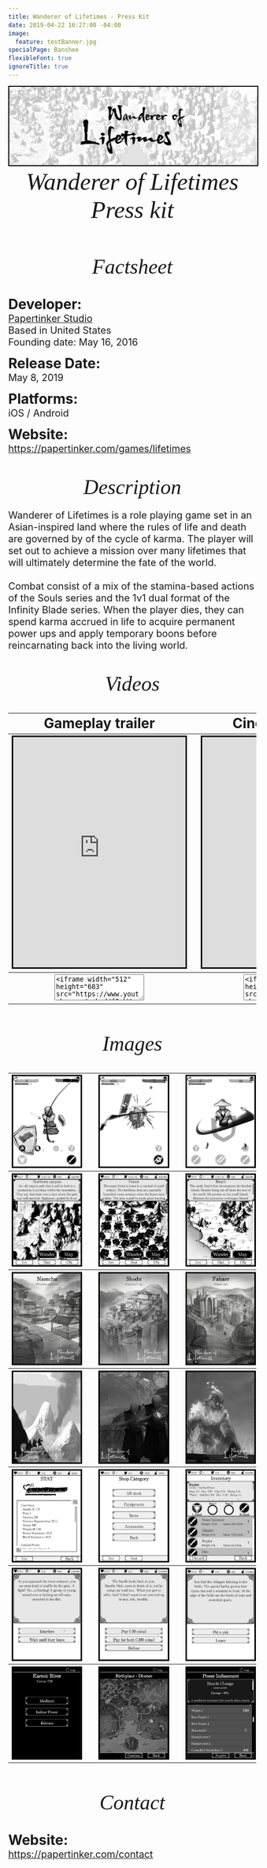 ```yaml
---
title: Wanderer of Lifetimes - Press Kit
date: 2019-04-22 16:27:00 -04:00
image:
  feature: testBanner.jpg
specialPage: Banshee
flexibleFont: true
ignoreTitle: true
---
```




<div align="center" style="padding: 0em 0 0em 0;"><a href="/games/lifetimes/"><img style="border: 2px solid black;" src="/images/WandererOfLifetimesBanner.jpg" alt="Wanderer of Lifetimes"></a></div>

<div align="center" style="font-family:'volkhov',serif;font-style:italic;font-size:3.5em;font-weight:400;">Wanderer of Lifetimes Press kit</div>


<div align="center" style="font-family:'volkhov',serif;font-style:italic;font-size:3em;font-weight:400;padding: 1.5em 0 0.5em 0;">Factsheet</div>

<div align="left" style="font-size:2em;padding: 0.5em 0 0em 0; font-weight: bold;">
	Developer:
</div>
<div align="left" style="font-size:1.4em;padding: 0em 0 0em 0; font-weight: normal;">
	<a href="https://papertinker.com">Papertinker Studio</a><br>
	Based in United States<br>
	Founding date: May 16, 2016
</div>

<div align="left" style="font-size:2em;padding: 0.5em 0 0em 0; font-weight: bold;">
	Release Date:
</div>
<div align="left" style="font-size:1.4em;padding: 0em 0 0em 0; font-weight: normal;">
	May 8, 2019
</div>

<div align="left" style="font-size:2em;padding: 0.5em 0 0em 0; font-weight: bold;">
	Platforms:
</div>
<div align="left" style="font-size:1.4em;padding: 0em 0 0em 0; font-weight: normal;">
	iOS / Android
</div>

<div align="left" style="font-size:2em;padding: 0.5em 0 0em 0; font-weight: bold;">
	Website:
</div>
<div align="left" style="font-size:1.4em;padding: 0em 0 0em 0; font-weight: normal;">
	<a href="https://papertinker.com/games/lifetimes">https://papertinker.com/games/lifetimes</a>
</div>




<div align="center" style="font-family:'volkhov',serif;font-style:italic;font-size:3em;font-weight:400;padding: 1em 0 0.5em 0;">Description</div>
<div align="left" style="font-size:1.4em;padding: 0em 0 0em 0; font-weight: normal;">
	Wanderer of Lifetimes is a role playing game set in an Asian-inspired land where the rules of life and death are governed by of the cycle of karma. The player will set out to achieve a mission over many lifetimes that will ultimately determine the fate of the world.<br><br>
	Combat consist of a mix of the stamina-based actions of the Souls series and the 1v1 dual format of the Infinity Blade series. When the player dies, they can spend karma accrued in life to acquire permanent power ups and apply temporary boons before reincarnating back into the living world. 
</div>



<div align="center" style="font-family:'volkhov',serif;font-style:italic;font-size:3em;font-weight:400;padding: 1em 0 0.5em 0;">Videos</div>
<table style="undefined;table-layout: fixed; width: 100%">
	<colgroup>
		<col style="width: 47.5%">
		<col style="width: 5%">
		<col style="width: 47.5%">
	</colgroup>
	<tr>
		<th class="tg-0lax" >
			<div align="center" style="font-size:2em;font-weight: bold;">Gameplay trailer</div>
		</th>
		<th class="tg-0lax"></th>
		<th class="tg-0lax" >
			<div align="center" style="font-size:2em;font-weight: bold;">Cinematic trailer</div>
		</th>
	</tr>
	<tr>
		<th class="tg-0lax" >
			<iframe style="border: 3px solid black;"  width="350" height="467" src="https://www.youtube.com/embed/fQghW-3JD4k?rel=0" frameborder="0" allow="accelerometer; autoplay; encrypted-media; gyroscope; picture-in-picture" allowfullscreen></iframe>
		</th>
		<th class="tg-0lax"></th>
		<th class="tg-0lax" >
			<iframe style="border: 3px solid black;"  width="350" height="467" src="https://www.youtube.com/embed/pLSshwldt80?rel=0" frameborder="0" allow="accelerometer; autoplay; encrypted-media; gyroscope; picture-in-picture" allowfullscreen></iframe>
		</th>
	</tr>
	<tr>
		<th class="tg-0lax" >
			<textarea style= "height: 3.5em; max-height: 3.5em; "><iframe width="512" height="683" src="https://www.youtube.com/embed/fQghW-3JD4k?rel=0" frameborder="0" allow="accelerometer; autoplay; encrypted-media; gyroscope; picture-in-picture" allowfullscreen></iframe></textarea>
		</th>
		<th class="tg-0lax"></th>
		<th class="tg-0lax" >
			<textarea style= "height: 3.5em; max-height: 3.5em; "><iframe width="512" height="683" src="https://www.youtube.com/embed/pLSshwldt80?rel=0" frameborder="0" allow="accelerometer; autoplay; encrypted-media; gyroscope; picture-in-picture" allowfullscreen></iframe></textarea>
		</th>
	</tr>
</table>



<div align="center" style="font-family:'volkhov',serif;font-style:italic;font-size:3em;font-weight:400;padding: 1em 0 0.5em 0;">Images</div>
<table style="undefined;table-layout: fixed; width: 100%">
<colgroup>
<col style="width: 30%">
<col style="width: 5%">
<col style="width: 30%">
<col style="width: 5%">
<col style="width: 30%">
</colgroup>
<tr>
  <th class="tg-0lax" >
    <a href="/images/Lifetimes/Screenshots/website_combat1.jpg" data-lightbox="lifetimes_press_kit"><img style="border: 3px solid black;" src="/images/Lifetimes/Screenshots_small/website_combat1.jpg"></a>
  </th>
  <th class="tg-0lax"></th>
  <th align="left" class="tg-0lax" >
    <a href="/images/Lifetimes/Screenshots/website_combat2.jpg" data-lightbox="lifetimes_press_kit"><img style="border: 3px solid black;"  src="/images/Lifetimes/Screenshots_small/website_combat2.jpg"></a>
  </th>
<th class="tg-0lax"></th>
  <th align="left" class="tg-0lax" >
    <a href="/images/Lifetimes/Screenshots/website_combat8.jpg" data-lightbox="lifetimes_press_kit"><img style="border: 3px solid black;"  src="/images/Lifetimes/Screenshots_small/website_combat8.jpg"></a>
  </th>
</tr>
<tr>
  <th class="tg-0lax" >
    <a href="/images/Lifetimes/Screenshots/website_explore1.jpg" data-lightbox="lifetimes_press_kit"><img style="border: 3px solid black;" src="/images/Lifetimes/Screenshots_small/website_explore1.jpg"></a>
  </th>
  <th class="tg-0lax"></th>
  <th align="left" class="tg-0lax" >
    <a href="/images/Lifetimes/Screenshots/website_explore2.jpg" data-lightbox="lifetimes_press_kit"><img style="border: 3px solid black;"  src="/images/Lifetimes/Screenshots_small/website_explore2.jpg"></a>
  </th>
<th class="tg-0lax"></th>
  <th align="left" class="tg-0lax" >
    <a href="/images/Lifetimes/Screenshots/website_explore3.jpg" data-lightbox="lifetimes_press_kit"><img style="border: 3px solid black;"  src="/images/Lifetimes/Screenshots_small/website_explore3.jpg"></a>
  </th>
</tr>
<tr>
  <th class="tg-0lax" >
    <a href="/images/Lifetimes/Screenshots/website_city1.jpg" data-lightbox="lifetimes_press_kit"><img style="border: 3px solid black;" src="/images/Lifetimes/Screenshots_small/website_city1.jpg"></a>
  </th>
  <th class="tg-0lax"></th>
  <th align="left" class="tg-0lax" >
    <a href="/images/Lifetimes/Screenshots/website_city2.jpg" data-lightbox="lifetimes_press_kit"><img style="border: 3px solid black;"  src="/images/Lifetimes/Screenshots_small/website_city2.jpg"></a>
  </th>
<th class="tg-0lax"></th>
  <th align="left" class="tg-0lax" >
    <a href="/images/Lifetimes/Screenshots/website_city3.jpg" data-lightbox="lifetimes_press_kit"><img style="border: 3px solid black;"  src="/images/Lifetimes/Screenshots_small/website_city3.jpg"></a>
  </th>
</tr>
<tr>
  <th class="tg-0lax" >
    <a href="/images/Lifetimes/Screenshots/website_story1.jpg" data-lightbox="lifetimes_press_kit"><img style="border: 3px solid black;" src="/images/Lifetimes/Screenshots_small/website_story1.jpg"></a>
  </th>
  <th class="tg-0lax"></th>
  <th align="left" class="tg-0lax" >
    <a href="/images/Lifetimes/Screenshots/website_story2.jpg" data-lightbox="lifetimes_press_kit"><img style="border: 3px solid black;"  src="/images/Lifetimes/Screenshots_small/website_story2.jpg"></a>
  </th>
<th class="tg-0lax"></th>
  <th align="left" class="tg-0lax" >
    <a href="/images/Lifetimes/Screenshots/website_story3.jpg" data-lightbox="lifetimes_press_kit"><img style="border: 3px solid black;"  src="/images/Lifetimes/Screenshots_small/website_story3.jpg"></a>
  </th>
</tr>
<tr>
  <th class="tg-0lax" >
    <a href="/images/Lifetimes/Screenshots/website_stat1.jpg" data-lightbox="lifetimes_press_kit"><img style="border: 3px solid black;" src="/images/Lifetimes/Screenshots_small/website_stat1.jpg"></a>
  </th>
  <th class="tg-0lax"></th>
  <th align="left" class="tg-0lax" >
    <a href="/images/Lifetimes/Screenshots/website_shop1.jpg" data-lightbox="lifetimes_press_kit"><img style="border: 3px solid black;"  src="/images/Lifetimes/Screenshots_small/website_shop1.jpg"></a>
  </th>
<th class="tg-0lax"></th>
  <th align="left" class="tg-0lax" >
    <a href="/images/Lifetimes/Screenshots/website_item1.jpg" data-lightbox="lifetimes_press_kit"><img style="border: 3px solid black;"  src="/images/Lifetimes/Screenshots_small/website_item1.jpg"></a>
  </th>
</tr>
<tr>
  <th class="tg-0lax" >
    <a href="/images/Lifetimes/Screenshots/website_scenario1.jpg" data-lightbox="lifetimes_press_kit"><img style="border: 3px solid black;" src="/images/Lifetimes/Screenshots_small/website_scenario1.jpg"></a>
  </th>
  <th class="tg-0lax"></th>
  <th align="left" class="tg-0lax" >
    <a href="/images/Lifetimes/Screenshots/website_scenario2.jpg" data-lightbox="lifetimes_press_kit"><img style="border: 3px solid black;"  src="/images/Lifetimes/Screenshots_small/website_scenario2.jpg"></a>
  </th>
<th class="tg-0lax"></th>
  <th align="left" class="tg-0lax" >
    <a href="/images/Lifetimes/Screenshots/website_scenario3.jpg" data-lightbox="lifetimes_press_kit"><img style="border: 3px solid black;"  src="/images/Lifetimes/Screenshots_small/website_scenario3.jpg"></a>
  </th>
</tr>
<tr>
  <th class="tg-0lax" >
    <a href="/images/Lifetimes/Screenshots/website_afterLife_home1.jpg" data-lightbox="lifetimes_press_kit"><img style="border: 3px solid black;" src="/images/Lifetimes/Screenshots_small/website_afterLife_home1.jpg"></a>
  </th>
  <th class="tg-0lax"></th>
  <th align="left" class="tg-0lax" >
    <a href="/images/Lifetimes/Screenshots/website_afterLife_birthPlace1.jpg" data-lightbox="lifetimes_press_kit"><img style="border: 3px solid black;"  src="/images/Lifetimes/Screenshots_small/website_afterLife_birthPlace1.jpg"></a>
  </th>
<th class="tg-0lax"></th>
  <th align="left" class="tg-0lax" >
    <a href="/images/Lifetimes/Screenshots/website_afterLife_power1.jpg" data-lightbox="lifetimes_press_kit"><img style="border: 3px solid black;"  src="/images/Lifetimes/Screenshots_small/website_afterLife_power1.jpg"></a>
  </th>
</tr>
</table>




<div align="center" style="font-family:'volkhov',serif;font-style:italic;font-size:3em;font-weight:400;padding: 1em 0 0.5em 0;">Contact</div>

<div align="left" style="font-size:2em;padding: 0.5em 0 0em 0; font-weight: bold;">
	Website:
</div>
<div align="left" style="font-size:1.4em;padding: 0em 0 0em 0; font-weight: normal;">
	<a href="https://papertinker.com/contact">https://papertinker.com/contact</a>
</div>
